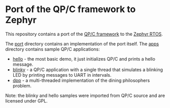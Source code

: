 # Port of the QP/C framework to Zephyr

This repository contains a port of the [QP/C framework](https://github.com/QuantumLeaps/qpc/) to the [Zephyr RTOS](https://github.com/zephyrproject-rtos/zephyr).

The [port](port) directory contains an implementation of the port itself. The [apps](apps) directory contains sample QP/C applications:
- [hello](apps/hello) - the most basic demo, it just initializes QP/C and prints a hello message.
- [blinky](apps/blinky) - a QP/C application with a single thread that simulates a blinking LED by printing messages to UART in intervals.
- [dpp](apps/dpp) -  a multi-threaded implementation of the dining philosophers problem.

Note: the blinky and hello samples were imported from QP/C source and are licensed under GPL.
